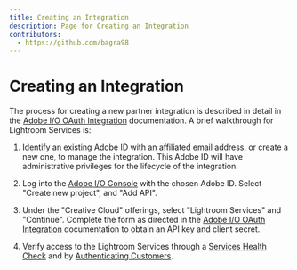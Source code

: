 ```yaml
---
title: Creating an Integration
description: Page for Creating an Integration
contributors:
  - https://github.com/bagra98
---
```


# Creating an Integration

The process for creating a new partner integration is described in detail in the [Adobe I/O OAuth Integration](https://www.adobe.io/authentication/auth-methods.html#!AdobeDocs/adobeio-auth/master/AuthenticationOverview/OAuthIntegration.md) documentation. A brief walkthrough for Lightroom Services is:

1. Identify an existing Adobe ID with an affiliated email address, or create a new one, to manage the integration. This Adobe ID will have administrative privileges for the lifecycle of the integration.

2. Log into the [Adobe I/O Console](https://console.adobe.io) with the chosen Adobe ID. Select "Create new project", and "Add API".

3. Under the "Creative Cloud" offerings, select "Lightroom Services" and "Continue". Complete the form as directed in the [Adobe I/O OAuth Integration](https://www.adobe.io/authentication/auth-methods.html#!AdobeDocs/adobeio-auth/master/AuthenticationOverview/OAuthIntegration.md) documentation to obtain an API key and client secret.

4. Verify access to the Lightroom Services through a [Services Health Check](/service_health_check) and by [Authenticating Customers](/authenticate_customers).
